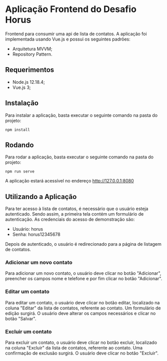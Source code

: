 # Aplicação Frontend do Desafio Horus
Frontend para consumir uma api de lista de contatos. A aplicação foi implementada usando Vue.js e possui os seguintes padrões:
- Arquitetura MVVM;
- Repository Pattern.

## Requerimentos
 - Node.js 12.18.4;
 - Vue.js 3;

## Instalação

Para instalar a aplicação, basta executar o seguinte comando na pasta do projeto:
```
npm install
```

## Rodando
Para rodar a aplicação, basta executar o seguinte comando na pasta do projeto:
```
npm run serve
```

A aplicação estará acessível no endereço http://127.0.0.1:8080

## Utilizando a Aplicação
Para ter acesso à lista de contatos, é necessário que o usuário esteja autenticado. Sendo assim, a primeira tela contém um formulário de autenticação. As credenciais do acesso de demonstração são:
- Usuário: horus
- Senha: horus12345678

Depois de autenticado, o usuário é redirecionado para a página de listagem de contatos.

### Adicionar um novo contato
Para adicionar um novo contato, o usuário deve clicar no botão "Adicionar", preencher os campos nome e telefone e por fim clicar no botão "Adicionar".

### Editar um contato
Para editar um contato, o usuário deve clicar no botão editar, localizado na coluna "Editar" da lista de contatos, referente ao contato. Um formulário de edição surgirá. O usuário deve alterar os campos necessários e clicar no botão "Salvar".

### Excluir um contato
Para excluir um contato, o usuário deve clicar no botão excluir, localizado na coluna "Excluir" da lista de contatos, referente ao contato. Uma confirmação de exclusão surgirá. O usuário deve clicar no botão "Excluir".
